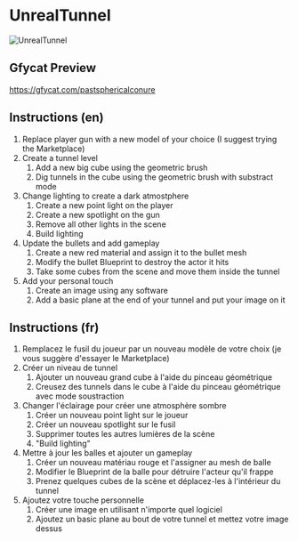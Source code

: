# UnrealTunnel
![UnrealTunnel](https://user-images.githubusercontent.com/6082364/64446879-f597e880-d0a7-11e9-9b2f-fc807aa57a83.png)

## Gfycat Preview
https://gfycat.com/pastsphericalconure

## Instructions (en)
1. Replace player gun with a new model of your choice (I suggest trying the Marketplace)
1. Create a tunnel level
    1. Add a new big cube using the geometric brush
    1. Dig tunnels in the cube using the geometric brush with substract mode
1. Change lighting to create a dark atmostphere
   1. Create a new point light on the player
   1. Create a new spotlight on the gun
   1. Remove all other lights in the scene
   1. Build lighting
1. Update the bullets and add gameplay
    1. Create a new red material and assign it to the bullet mesh
    1. Modify the bullet Blueprint to destroy the actor it hits
    1. Take some cubes from the scene and move them inside the tunnel
1. Add your personal touch
    1. Create an image using any software
    1. Add a basic plane at the end of your tunnel and put your image on it
    
## Instructions (fr)
1. Remplacez le fusil du joueur par un nouveau modèle de votre choix (je vous suggère d'essayer le Marketplace)
1. Créer un niveau de tunnel
    1. Ajouter un nouveau grand cube à l'aide du pinceau géométrique
    1. Creusez des tunnels dans le cube à l'aide du pinceau géométrique avec mode soustraction
1. Changer l'éclairage pour créer une atmosphère sombre
   1. Créer un nouveau point light sur le joueur
   1. Créer un nouveau spotlight sur le fusil
   1. Supprimer toutes les autres lumières de la scène
   1. "Build lighting"
1. Mettre à jour les balles et ajouter un gameplay
    1. Créer un nouveau matériau rouge et l'assigner au mesh de balle
    1. Modifier le Blueprint de la balle pour détruire l'acteur qu'il frappe
    1. Prenez quelques cubes de la scène et déplacez-les à l'intérieur du tunnel
1. Ajoutez votre touche personnelle
    1. Créer une image en utilisant n'importe quel logiciel
    1. Ajoutez un basic plane au bout de votre tunnel et mettez votre image dessus
